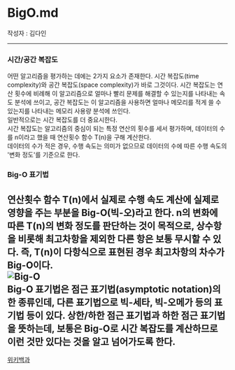 # BigO.md
작성자 : 김다인

---
### 시간/공간 복잡도
어떤 알고리즘을 평가하는 데에는 2가지 요소가 존재한다. 시간 복잡도(time complexity)와 공간 복잡도(space complexity)가 바로 그것이다. 시간 복잡도는 연산 횟수에 비례해 이 알고리즘으로 얼마나 빨리 문제를 해결할 수 있는지를 나타내는 속도 분석에 쓰이고, 공간 복잡도는 이 알고리즘을 사용하면 얼마나 메모리를 적게 쓸 수 있는지를 나타내는 메모리 사용량 분석에 쓰인다.  
일반적으로는 시간 복잡도를 더 중요시한다.  
시간 복잡도는 알고리즘의 중심이 되는 특정 연산의 횟수를 세서 평가하며, 데이터의 수를 n이라고 했을 때 연산횟수 함수 T(n)을 구해 계산한다.  
데이터의 수가 적은 경우, 수행 속도는 의미가 없으므로 데이터의 수에 따른 수행 속도의 '변화 정도'를 기준으로 한다.  

### Big-O 표기법
연산횟수 함수 T(n)에서 실제로 수행 속도 계산에 실제로 영향을 주는 부분을 Big-O(빅-오)라고 한다. n의 변화에 따른 T(n)의 변화 정도를 판단하는 것이 목적으로, 상수항을 비롯해 최고차항을 제외한 다른 항은 보통 무시할 수 있다. 즉, T(n)이 다항식으로 표현된 경우 최고차항의 차수가 Big-O이다.  
![Big-O](https://droidtechknow.com/programming/algorithms/big-o-notation/images/big-o-notation.jpg)  
Big-O 표기법은 점근 표기법(asymptotic notation)의 한 종류인데, 다른 표기법으로 빅-세타, 빅-오메가 등의 표기법 등이 있다. 상한/하한 점근 표기법과 하한 점근 표기법을 뜻하는데, 보통은 Big-O로 시간 복잡도를 계산하므로 이런 것만 있다는 것을 알고 넘어가도록 한다.
--- 

[위키백과](https://ko.wikipedia.org/wiki/%EC%A0%90%EA%B7%BC_%ED%91%9C%EA%B8%B0%EB%B2%95)